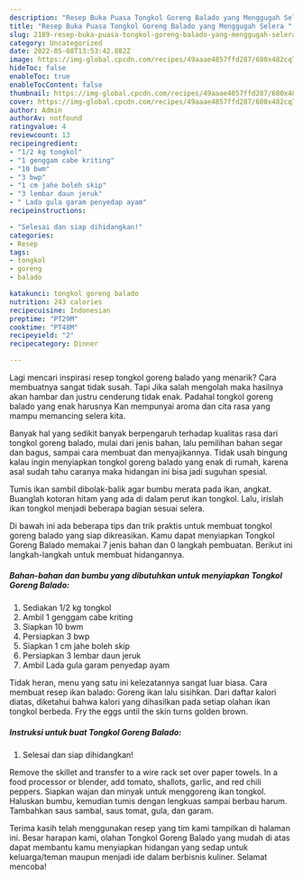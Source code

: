 ```yaml
---
description: "Resep Buka Puasa Tongkol Goreng Balado yang Menggugah Selera "
title: "Resep Buka Puasa Tongkol Goreng Balado yang Menggugah Selera "
slug: 2189-resep-buka-puasa-tongkol-goreng-balado-yang-menggugah-selera
category: Uncategorized
date: 2022-05-08T13:53:42.882Z
image: https://img-global.cpcdn.com/recipes/49aaae4857ffd287/680x482cq70/tongkol-goreng-balado-foto-resep-utama.jpg
hideToc: false
enableToc: true
enableTocContent: false
thumbnail: https://img-global.cpcdn.com/recipes/49aaae4857ffd287/680x482cq70/tongkol-goreng-balado-foto-resep-utama.jpg
cover: https://img-global.cpcdn.com/recipes/49aaae4857ffd287/680x482cq70/tongkol-goreng-balado-foto-resep-utama.jpg
author: Admin
authorAv: notfound
ratingvalue: 4
reviewcount: 13
recipeingredient:
- "1/2 kg tongkol"
- "1 genggam cabe kriting"
- "10 bwm"
- "3 bwp"
- "1 cm jahe boleh skip"
- "3 lembar daun jeruk"
- " Lada gula garam penyedap ayam"
recipeinstructions:

- "Selesai dan siap dihidangkan!"
categories:
- Resep
tags:
- tongkol
- goreng
- balado

katakunci: tongkol goreng balado 
nutrition: 243 calories
recipecuisine: Indonesian
preptime: "PT29M"
cooktime: "PT48M"
recipeyield: "2"
recipecategory: Dinner

---
```



Lagi mencari inspirasi resep tongkol goreng balado yang menarik? Cara membuatnya sangat tidak susah. Tapi Jika salah mengolah maka hasilnya akan hambar dan justru cenderung tidak enak. Padahal tongkol goreng balado yang enak harusnya Kan mempunyai aroma dan cita rasa yang mampu memancing selera kita.


Banyak hal yang sedikit banyak berpengaruh terhadap kualitas rasa dari tongkol goreng balado, mulai dari jenis bahan, lalu pemilihan bahan segar dan bagus, sampai cara membuat dan menyajikannya. Tidak usah bingung kalau ingin menyiapkan tongkol goreng balado yang enak di rumah, karena asal sudah tahu caranya maka hidangan ini bisa jadi suguhan spesial.

Tumis ikan sambil dibolak-balik agar bumbu merata pada ikan, angkat. Buanglah kotoran hitam yang ada di dalam perut ikan tongkol. Lalu, irislah ikan tongkol menjadi beberapa bagian sesuai selera.


Di bawah ini ada beberapa tips dan trik praktis untuk membuat tongkol goreng balado yang siap dikreasikan. Kamu dapat menyiapkan Tongkol Goreng Balado memakai 7 jenis bahan dan 0 langkah pembuatan. Berikut ini langkah-langkah untuk membuat hidangannya.

<!--inarticleads1-->

##### Bahan-bahan dan bumbu yang dibutuhkan untuk menyiapkan Tongkol Goreng Balado:

1. Sediakan 1/2 kg tongkol
1. Ambil 1 genggam cabe kriting
1. Siapkan 10 bwm
1. Persiapkan 3 bwp
1. Siapkan 1 cm jahe boleh skip
1. Persiapkan 3 lembar daun jeruk
1. Ambil  Lada gula garam penyedap ayam


Tidak heran, menu yang satu ini kelezatannya sangat luar biasa. Cara membuat resep ikan balado: Goreng ikan lalu sisihkan. Dari daftar kalori diatas, diketahui bahwa kalori yang dihasilkan pada setiap olahan ikan tongkol berbeda. Fry the eggs until the skin turns golden brown. 

<!--inarticleads2-->

##### Instruksi untuk buat Tongkol Goreng Balado:


1. Selesai dan siap dihidangkan!

Remove the skillet and transfer to a wire rack set over paper towels. In a food processor or blender, add tomato, shallots, garlic, and red chili peppers. Siapkan wajan dan minyak untuk menggoreng ikan tongkol. Haluskan bumbu, kemudian tumis dengan lengkuas sampai berbau harum. Tambahkan saus sambal, saus tomat, gula, dan garam. 

Terima kasih telah menggunakan resep yang tim kami tampilkan di halaman ini. Besar harapan kami, olahan Tongkol Goreng Balado yang mudah di atas dapat membantu kamu menyiapkan hidangan yang sedap untuk keluarga/teman maupun menjadi ide dalam berbisnis kuliner. Selamat mencoba!
